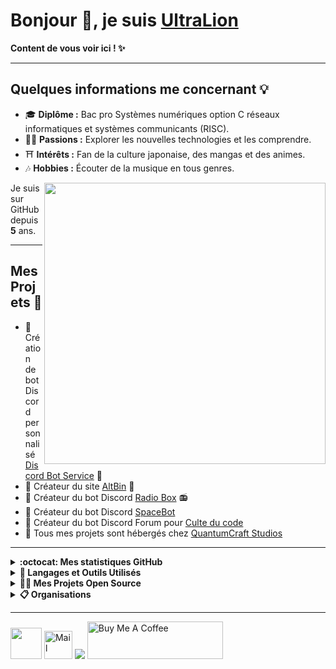 <h1>Bonjour 👋, je suis <a href="https://ultralion.xyz">UltraLion</a></h1>
<p><strong>Content de vous voir ici ! ✨</strong></p>

<hr>

<h2>Quelques informations me concernant 💡</h2>
<ul>
    <li>🎓 <strong>Diplôme :</strong> Bac pro Systèmes numériques option C réseaux informatiques et systèmes communicants (RISC).</li>
    <li>👨‍💻 <strong>Passions :</strong> Explorer les nouvelles technologies et les comprendre.</li>
    <li>⛩️ <strong>Intérêts :</strong> Fan de la culture japonaise, des mangas et des animes.</li>
    <li>🎶 <strong>Hobbies :</strong> Écouter de la musique en tous genres.</li>
</ul>
<img align="right" src="https://i.imgur.com/PGh5AtC.gif" width='450' />
<p>Je suis sur GitHub depuis <strong>5</strong> ans.</p>

<hr>

<h2>Mes Projets 💖</h2>
<ul>
    <li>💼 Création de bot Discord personnalisé <a href="https://discord-bot-service.dev">Discord Bot Service</a> 🤖</li>
    <li>💼 Créateur du site <a href="https://altbin.dev">AltBin</a> 📝</li>
    <li>🤖 Créateur du bot Discord <a href="https://radio-box.dev">Radio Box</a> 📻</li>
    <li>🚀 Créateur du bot Discord <a href="https://space-bot.org/">SpaceBot</a></li>
    <li>👥 Créateur du bot Discord Forum pour <a href="https://www.culte-du-code.fr">Culte du code</a></li>
    <li>📡 Tous mes projets sont hébergés chez <a href="https://quantumcraft-studios.com/">QuantumCraft Studios</a></a></li>
</ul>

<hr>

<details>
   <summary><strong>:octocat: Mes statistiques GitHub</strong></summary>
   <img height="180em" src="https://github-readme-stats.vercel.app/api?username=UltraLionfr&theme=dark&show_icons=true" />
   <img height="180em" src="https://github-readme-stats.vercel.app/api/top-langs/?username=UltraLionfr&layout=compact&theme=dark" />
</details>

<details>
   <summary><strong>🚀 Langages et Outils Utilisés</strong></summary>
   <h3 align="center">👨‍💻 Programmation</h3>
   <div align="center">
      <a href="https://devdocs.io/javascript/"><img src="https://icons-api.ovh/icons/?i=HTML" /></a>
      <a href="https://devdocs.io/html/"><img src="https://skillicons.dev/icons?i=html&perline=10" /></a>
      <a href="https://devdocs.io/css/"><img src="https://skillicons.dev/icons?i=css&perline=10" /></a>
      <a href="https://devdocs.io/php/"><img src="https://skillicons.dev/icons?i=php&perline=10" /></a>
      <a href="https://discord.com/developers/docs/intro"><img src="https://skillicons.dev/icons?i=bots&perline=10" /></a>
      <a href="https://devdocs.io/bash/"><img src="https://skillicons.dev/icons?i=bash&perline=10" /></a>
      <a href="https://www.python.org"><img src="https://skillicons.dev/icons?i=python&perline=10" /></a>
      <a href="https://devdocs.io/c/"><img src="https://skillicons.dev/icons?i=c&perline=10" /></a>
   </div>

   <h3 align="center">🕹️ Outils</h3>
   <div align="center">
      <a href="https://www.cloudflare.com/"><img src="https://skillicons.dev/icons?i=cloudflare&perline=10" /></a>
      <a href="https://discord.com"><img src="https://skillicons.dev/icons?i=discord&perline=10" /></a>
      <a href="https://visualstudio.microsoft.com/"><img src="https://skillicons.dev/icons?i=vscode&perline=10" /></a>
      <a href="https://www.raspberrypi.org"><img src="https://skillicons.dev/icons?i=raspberrypi&perline=10" /></a>
      <a href="https://github.com"><img src="https://skillicons.dev/icons?i=github&perline=10" /></a>
      <a href="https://git-scm.com"><img src="https://skillicons.dev/icons?i=git&perline=10" /></a>
      <a href="https://mremoteng.org"><img height="50" src="https://cdn.ultralion.xyz/storage/img/mRemoteNG.png"></a>
      <a href="https://filezilla-project.org"><img height="50" src="https://cdn.ultralion.xyz/storage/img/FileZilla.png"></a>
      <a href="https://winscp.net/eng/index.php"><img height="50" src="https://cdn.ultralion.xyz/storage/img/winscp.png"></a>
      <a href="https://www.sublimetext.com"><img height="50" src="https://cdn.ultralion.xyz/storage/img/sublime_text.png"></a>
      <a href="https://www.virtualbox.org"><img height="50" src="https://cdn.ultralion.xyz/storage/img/Virtualbox.png"></a>
      <a href="https://www.npmjs.com"><img height="50" src="https://user-images.githubusercontent.com/25181517/121401671-49102800-c959-11eb-9f6f-74d49a5e1774.png"></a>
   </div>

   <h3 align="center">🛠️ BackEnd</h3>
   <div align="center">
      <a href="https://devdocs.io/docker/"><img src="https://skillicons.dev/icons?i=docker&perline=10" /></a>
      <a href="https://devdocs.io/node/"><img src="https://skillicons.dev/icons?i=nodejs&perline=10" /></a>
      <a href="https://devdocs.io/apache_http_server/"><img height="50" src="https://cdn.ultralion.xyz/storage/img/apache.png"></a>
   </div>

   <h3 align="center">💾 Systèmes d'Exploitation</h3>
   <div align="center">
      <a href="https://www.linux.org"><img src="https://skillicons.dev/icons?i=linux" /></a>
      <a href="https://www.microsoft.com/fr-fr/software-download/windows10"><img height="50" src="https://cdn.ultralion.xyz/storage/img/windows10.png"></a>
   </div>

   <h3 align="center">🌐 Navigateurs Web</h3>
   <div align="center">
      <a href="https://www.mozilla.org/"><img height="50" src="https://i.imgur.com/iBHzzw8.png"></a>
      <a href="https://www.opera.com/gx"><img height="50" src="https://i.imgur.com/CqG3z5k.png"></a>
   </div>
</details>

<details>
   <summary><strong>👨‍🚀 Mes Projets Open Source</strong></summary>
   <table>
      <thead align="center">
         <tr>
            <td><strong>💻 Projets</strong></td>
            <td><strong>🌟 Stars</strong></td>
            <td><strong>🍴 Forks</strong></td>
            <td><strong>🐛 Issues</strong></td>
            <td><strong>🔔 Pull Requests</strong></td>
            <td><strong>👨‍💻 Langage</strong></td>
         </tr>
      </thead>
      <tbody>
         <tr>
            <td><a href="https://github.com/UltraLionfr/WebSite-Template-Maintenance"><strong>🌐 WebSite Template Maintenance</strong></a></td>
            <td><img alt="Stars" src="https://img.shields.io/github/stars/UltraLionfr/WebSite-Template-Maintenance?style=flat-square&labelColor=343b41" /></td>
            <td><img alt="Forks" src="https://img.shields.io/github/forks/UltraLionfr/WebSite-Template-Maintenance?style=flat-square&labelColor=343b41" /></td>
            <td><img alt="Issues" src="https://img.shields.io/github/issues/UltraLionfr/WebSite-Template-Maintenance?style=flat-square" /></td>
            <td><img alt="Pull Requests" src="https://img.shields.io/github/issues-pr/UltraLionfr/WebSite-Template-Maintenance?style=flat-square" /></td>
            <td><img alt="Langage" src="https://img.shields.io/github/languages/top/UltraLionfr/WebSite-Template-Maintenance?style=flat-square" /></td>
         </tr>
         <tr>
            <td><a href="https://github.com/UltraLionfr/discord-bot-v12-template"><strong>📁 Discord Bot V12 Template</strong></a></td>
            <td><img alt="Stars" src="https://img.shields.io/github/stars/UltraLionfr/discord-bot-v12-template?style=flat-square&labelColor=343b41" /></td>
            <td><img alt="Forks" src="https://img.shields.io/github/forks/UltraLionfr/discord-bot-v12-template?style=flat-square&labelColor=343b41" /></td>
            <td><img alt="Issues" src="https://img.shields.io/github/issues/UltraLionfr/discord-bot-v12-template?style=flat-square" /></td>
            <td><img alt="Pull Requests" src="https://img.shields.io/github/issues-pr/UltraLionfr/discord-bot-v12-template?style=flat-square" /></td>
            <td><img alt="Langage" src="https://img.shields.io/github/languages/top/UltraLionfr/discord-bot-v12-template?label=javascript&style=flat-square" /></td>
         </tr>
         <tr>
            <td><a href="https://github.com/UltraLionfr/Script-Installation-NodeJS"><strong>👨🏻‍💻 Script Installation NodeJS</strong></a></td>
            <td><img alt="Stars" src="https://img.shields.io/github/stars/UltraLionfr/Script-Installation-NodeJS?style=flat-square&labelColor=343b41" /></td>
            <td><img alt="Forks" src="https://img.shields.io/github/forks/UltraLionfr/Script-Installation-NodeJS?style=flat-square&labelColor=343b41" /></td>
            <td><img alt="Issues" src="https://img.shields.io/github/issues/UltraLionfr/Script-Installation-NodeJS?style=flat-square" /></td>
            <td><img alt="Pull Requests" src="https://img.shields.io/github/issues-pr/UltraLionfr/Script-Installation-NodeJS?style=flat-square" /></td>
            <td><img alt="Langage" src="https://img.shields.io/github/languages/top/UltraLionfr/Script-Installation-NodeJS?style=flat-square" /></td>
         </tr>
         <tr>
            <td><a href="https://github.com/UltraLionfr/discord-forum-automessage"><strong>📁 Discord Bot Forum AutoMessage</strong></a></td>
            <td><img alt="Stars" src="https://img.shields.io/github/stars/UltraLionfr/discord-forum-automessage?style=flat-square&labelColor=343b41" /></td>
            <td><img alt="Forks" src="https://img.shields.io/github/forks/UltraLionfr/discord-forum-automessage?style=flat-square&labelColor=343b41" /></td>
            <td><img alt="Issues" src="https://img.shields.io/github/issues/UltraLionfr/discord-forum-automessage?style=flat-square" /></td>
            <td><img alt="Pull Requests" src="https://img.shields.io/github/issues-pr/UltraLionfr/discord-forum-automessage?style=flat-square" /></td>
            <td><img alt="Langage" src="https://img.shields.io/github/languages/top/UltraLionfr/discord-forum-automessage?style=flat-square" /></td>
         </tr>
      </tbody>
   </table>
</details>

<details>
   <summary><strong>📋 Organisations</strong></summary>
   <a href="https://github.com/Radio-Box-Discord"><img height="50" src="https://avatars.githubusercontent.com/u/113302503?s=200&v=4"></a>
</details>

<hr>

<div>
    <a href="https://ultralion.xyz" target="_blank"><img height="50" src="https://i.imgur.com/5qdnJ3S.gif"></a>
    <a href="mailto:ultralionfr@gmail.com" title="Mail" target="_blank"><img alt="Mail" height="45" src="https://skillicons.dev/icons?i=gmail&perline=10"></a>
    <a href="https://twitter.com/UltraLion__"><img src="https://skillicons.dev/icons?i=twitter"></a>
    <a href="https://www.buymeacoffee.com/UltraLion" target="_blank"><img src="https://cdn.buymeacoffee.com/buttons/v2/default-yellow.png" alt="Buy Me A Coffee" style="height: 60px !important;width: 217px !important;"></a>
</div>
